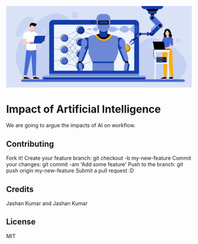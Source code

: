 <img src="images/image_4.jpg">

# Impact of Artificial Intelligence
We are going to argue the impacts of AI on workflow.


## Contributing
Fork it!
Create your feature branch: git checkout -b my-new-feature
Commit your changes: git commit -am 'Add some feature'
Push to the branch: git push origin my-new-feature
Submit a pull request :D

## Credits
Jashan Kumar and Jashan Kumar

## License
MIT
